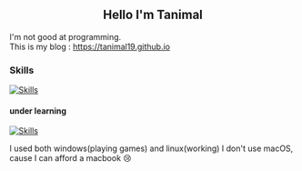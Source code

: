 <h2 align="center">Hello I'm Tanimal</h2>

I'm not good at programming.  
This is my blog : <https://tanimal19.github.io>  

### Skills
[![Skills](https://skillicons.dev/icons?i=c,py,html,css,js,electron&theme=light)](https://skillicons.dev)

#### under learning
[![Skills](https://skillicons.dev/icons?i=cpp,unity,docker,react,nextjs,mysql,pytorch,tensorflow&theme=light)](https://skillicons.dev)

I used both windows(playing games) and linux(working)
I don't use macOS, cause I can afford a macbook 😢


<!---
Tanimal19/Tanimal19 is a ✨ special ✨ repository because its `README.md` (this file) appears on your GitHub profile.
You can click the Preview link to take a look at your changes.
--->
